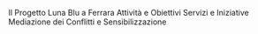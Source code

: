 Il Progetto Luna Blu a Ferrara
Attività e Obiettivi
Servizi e Iniziative
Mediazione dei Conflitti e Sensibilizzazione

